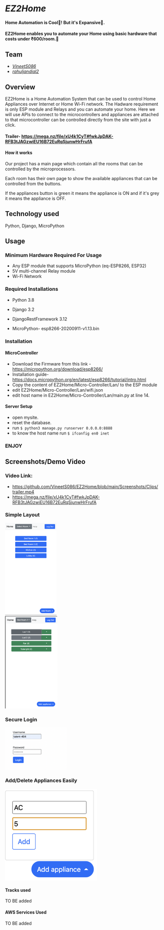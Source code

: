 
# _EZ2Home_
#### Home Automation is Cool🤩! But it's Expansive🥲. 
#### EZ2Home enables you to automate your Home using basic hardware that costs under ₹600/room.🤑

## Team

* _[VineetS086](https://github.com/VineetS086)_
* _[rahuljandial2](https://github.com/rahuljandial2)_



## Overview
EZ2Home is a Home Automation System that can be used to control Home Appliances over Internet or Home Wi-Fi network. 
The Hadware requirement is only ESP module and Relays and you can automate your home.
Here we will use APIs to connect to the microcontrollers and appliances are attached to that microcontroller can be 
controlled directly from the site with just a click.

#### Trailer- https://mega.nz/file/xU4k1CyT#fwkJpDAK-RFB3tJAGzwiEU16B72EuRqSjunwHrFrufA

#### How it works
Our project has a main page which contain all the rooms that can be controlled by the microprocessors.

Each room has their own page to show the available appliances that can be controlled from the buttons.

If the appliances button is green it means the appliance is ON and if it's grey it means the appliance is OFF.

## Technology used
Python, Django, MicroPython


## Usage

### Minimum Hardware Required For Usage
* Any ESP module that supports MicroPython (eq-ESP8266, ESP32)
* 5V multi-channel Relay module
* Wi-Fi Network

### Required Installations
* Python 3.8 
* Django 3.2
* DjangoRestFramework 3.12

* MicroPython- esp8266-20200911-v1.13.bin


### Installation
#### MicroController
* Download the Firmware from this link - https://micropython.org/download/esp8266/
* Installation guide- https://docs.micropython.org/en/latest/esp8266/tutorial/intro.html
* Copy the content of EZ2Home/Micro-Controller/Lan/ to the ESP module
* edit EZ2Home/Micro-Controller/Lan/wifi.json
* edit host name in EZ2Home/Micro-Controller/Lan/main.py at line 14.

#### Server Setup
* open mysite.
* reset the database.
* run `$ python3 manage.py runserver 0.0.0.0:8888`
* to know the host name run `$ ifconfig en0 inet` 

### ENJOY


## Screenshots/Demo Video
### Video Link:
* https://github.com/VineetS086/EZ2Home/blob/main/Screenshots/Clips/trailer.mp4
* https://mega.nz/file/xU4k1CyT#fwkJpDAK-RFB3tJAGzwiEU16B72EuRqSjunwHrFrufA

### Simple Layout
<div class="row">
  <div class="column">
<img src="https://github.com/VineetS086/EZ2Home/blob/main/Screenshots/home.png" height="300">
  </div>
  <div class="column">
<img src="https://github.com/VineetS086/EZ2Home/blob/main/Screenshots/room.png" height="300">
  </div>
</div>

### Secure Login
<img src="https://github.com/VineetS086/EZ2Home/blob/main/Screenshots/login.png" width="200">

### Add/Delete Appliances Easily
<img src="https://github.com/VineetS086/EZ2Home/blob/main/Screenshots/add%20appliance.png" width="300">


#### Tracks used
TO BE added


#### AWS Services Used
TO BE added





